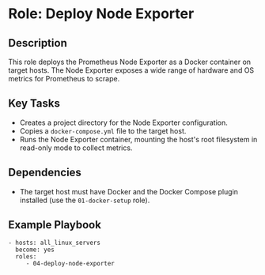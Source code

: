 # Role: Deploy Node Exporter

## Description

This role deploys the Prometheus Node Exporter as a Docker container on target hosts. The Node Exporter exposes a wide range of hardware and OS metrics for Prometheus to scrape.

## Key Tasks
- Creates a project directory for the Node Exporter configuration.
- Copies a `docker-compose.yml` file to the target host.
- Runs the Node Exporter container, mounting the host's root filesystem in read-only mode to collect metrics.

## Dependencies
- The target host must have Docker and the Docker Compose plugin installed (use the `01-docker-setup` role).

## Example Playbook

    - hosts: all_linux_servers
      become: yes
      roles:
         - 04-deploy-node-exporter